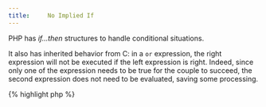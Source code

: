 ```yaml
---
title:     No Implied If
---
```


PHP has _if...then_ structures to handle conditional situations.

It also has inherited behavior from C: in a `or` expression, the right expression will not be executed if the left expression is right. Indeed, since only one of the expression needs to be true for the couple to succeed, the second expression does not need to be evaluated, saving some processing. 

{% highlight php %}
<?php
$link = mysql_connect('host', 'user', 'pass') || die();

{% endhighlight %}


The above code is the same as the one below: 

{% highlight php %}
<?php
if (!($link = mysql_connect('host', 'user', 'pass')) { 
	die();
}

{% endhighlight %}


The same kind of _if...then_ structure may be build with `and` though they are less popular. They also work with `and`, `||` and `&&`.

This is an 'implied if': the logical operator is made to combine logically two expressions, while it is used here to recreate a _if...then_ structure.

Another alternative is to use the ternary operator, which may be more suitable to specific situations (like concatenations) than _if...then_.

It is recommended to use an explicit _if...then_ expression when the code is intended to embody a condition, and let logical operators only work within logical expressions.


### Rule Details

This is considered a warning: 

{% highlight php %}
<?php
// used to ensure some file is already included
!defined('INITED_APP') && include('init_app.php');

// checks for resource
mysql_connect('host', 'user', 'pass') || die('Error with the database');

{% endhighlight %}{: .warning }


The following are considered legit: 

{% highlight php %}
<?php
// used to ensure some file is already included
if (!defined('INITED_APP')) {
	include('init_app.php');
}

// checks for resource
if (!mysql_connect('host', 'user', 'pass')) {
	// process the situation without die or exit
}

{% endhighlight %}{: .good }



### Further Reading


#### Related rules

* [No Buried Assignation]


[No Buried Assignation]: {{ "/php-manual/no-buried-assignation/" | prepend: site.clearphp.url }}
